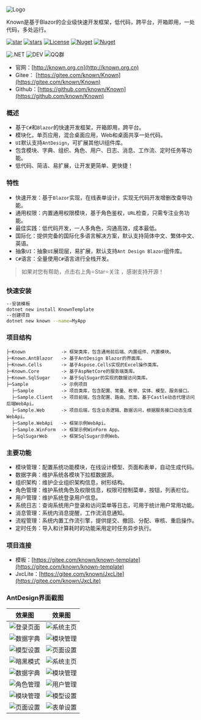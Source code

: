![Logo](https://foruda.gitee.com/images/1703494572944391289/24f26ae0_14334.png "屏幕截图")

Known是基于Blazor的企业级快速开发框架，低代码，跨平台，开箱即用，一处代码，多处运行。

[![star](https://gitee.com/known/Known/badge/star.svg?theme=dark)](https://gitee.com/known/Known/stargazers)
[![stars](https://img.shields.io/github/stars/known/known?color=%231890FF)](https://github.com/known/Known)
[![License](https://img.shields.io/badge/license-Apache2-yellow)](https://gitee.com/known/Known/blob/master/LICENSE)
[![Nuget](https://img.shields.io/nuget/v/Known.svg?color=red&logo=nuget&logoColor=green)](https://www.nuget.org/packages/Known)
[![Nuget](https://img.shields.io/nuget/dt/Known.svg?logo=nuget&logoColor=green)](https://www.nuget.org/packages/Known)

![.NET](https://img.shields.io/badge/.NET-8.0-green)
![DEV](https://img.shields.io/badge/DEV-VS2022-brightgreen)
![QQ群](https://img.shields.io/badge/QQ群-865982686-blue)

- 官网：[http://known.org.cn](http://known.org.cn)
- Gitee： [https://gitee.com/known/Known](https://gitee.com/known/Known)
- Github：[https://github.com/known/Known](https://github.com/known/Known)

### 概述

- 基于`C#`和`Blazor`的快速开发框架，开箱即用，跨平台。
- 模块化，单页应用，混合桌面应用，Web和桌面共享一处代码。
- `UI`默认支持`AntDesign`，可扩展其他UI组件库。
- 包含模块、字典、组织、角色、用户、日志、消息、工作流、定时任务等功能。
- 低代码、简洁、易扩展，让开发更简单、更快捷！

### 特性

- 快速开发：基于`Blazor`实现，在线表单设计，实现无代码开发增删改查导功能。
- 通用权限：内置通用权限模块，基于角色鉴权，`URL`检查，只需专注业务功能。
- 最佳实践：低代码开发，一人多角色，沟通高效，成本最低。
- 国际化：提供完备的国际化多语言解决方案，默认支持简体中文、繁体中文、英语。
- 抽象`UI`：抽象`UI`展现层，易扩展，默认支持`Ant Design Blazor`组件库。
- `C#`语言：全量使用`C#`语言进行全栈开发。

> 如果对您有帮助，点击右上角⭐Star⭐关注 ，感谢支持开源！

### 快速安装

```bash
--安装模板
dotnet new install KnownTemplate
--创建项目
dotnet new known --name=MyApp
```

### 项目结构

```
├─Known             -> 框架类库，包含通用前后端、内置组件、内置模块。
├─Known.AntBlazor   -> 基于AntDesign Blazor的界面库。
├─Known.Cells       -> 基于Aspose.Cells实现的Excel操作类库。
├─Known.Core        -> 基于AspNetCore的服务端类库。
├─Known.SqlSugar    -> 基于SqlSugar的实现的数据访问类库。
├─Sample            -> 示例项目
  ├─Sample          -> 项目类库，包含配置、常量、枚举、实体、模型、服务接口。
  ├─Sample.Client   -> 项目前端，包含配置、路由、页面，基于Castle动态代理访问后端WebApi。
  ├─Sample.Web      -> 项目后端，包含业务逻辑、数据访问，根据服务接口动态生成WebApi。
  ├─Sample.WebApi   -> 框架示例WebApi。
  ├─Sample.WinForm  -> 框架示例WinForm App。
  ├─SqlSugarWeb     -> 框架SqlSugar示例Web。
```

### 主要功能

- 模块管理：配置系统功能模块，在线设计模型、页面和表单，自动生成代码。
- 数据字典：维护系统各模块下拉框数据源。
- 组织架构：维护企业组织架构信息，树形结构。
- 角色管理：维护系统角色及权限信息，权限可控制菜单，按钮，列表栏位。
- 用户管理：维护系统登录用户信息。
- 系统日志：查询系统用户登录和访问菜单等日志，可用于统计用户常用功能。
- 消息管理：系统内消息提醒，工作流消息通知。
- 流程管理：系统内置工作流引擎，提供提交、撤回、分配、审核、重启操作。
- 定时任务：导入和计算耗时的功能采用定时任务异步执行。

### 项目连接

- 模板：[https://gitee.com/known/known-template](https://gitee.com/known/known-template)
- JxcLite：[https://gitee.com/known/JxcLite](https://gitee.com/known/JxcLite)

### AntDesign界面截图

效果图|效果图
:--:|:--:
![登录页面](https://foruda.gitee.com/images/1704862471614256238/bcd00189_14334.png "屏幕截图")|![系统主页](https://foruda.gitee.com/images/1704862533488666485/5c79f459_14334.png "屏幕截图")
![数据字典](https://foruda.gitee.com/images/1704862600410677167/ed1bb520_14334.png "屏幕截图")|![模块管理](https://foruda.gitee.com/images/1704862643924749072/d877454b_14334.png "屏幕截图")
![模型设置](https://foruda.gitee.com/images/1704862710807573057/3d5d3a2b_14334.png "屏幕截图")|![页面设置](https://foruda.gitee.com/images/1704862788614790653/58c83e0d_14334.png "屏幕截图")
![暗黑模式](https://foruda.gitee.com/images/1704862844381870249/2172fd58_14334.png "屏幕截图")|![系统主页](https://foruda.gitee.com/images/1700054395179186493/6c574df9_14334.png "屏幕截图")
![数据字典](https://foruda.gitee.com/images/1700054455264217536/4c154259_14334.png "屏幕截图")|![模块管理](https://foruda.gitee.com/images/1700054506626636592/98b9add3_14334.png "屏幕截图")
![角色管理](https://foruda.gitee.com/images/1700054617363123970/48133586_14334.png "屏幕截图")|![用户管理](https://foruda.gitee.com/images/1700054722192459256/2308879c_14334.png "屏幕截图")
![模块管理](https://foruda.gitee.com/images/1703494369039793921/74a4b867_14334.png "屏幕截图")|![模型设置](https://foruda.gitee.com/images/1703494151446430428/2e136a4e_14334.png "屏幕截图")
![页面设置](https://foruda.gitee.com/images/1703494262522668999/941de354_14334.png "屏幕截图")|![表单设置](https://foruda.gitee.com/images/1703494306696925357/beeba7dc_14334.png "屏幕截图")
